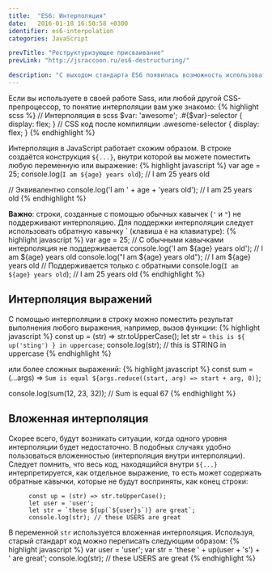 ```yaml
---
title:  "ES6: Интерполяция"
date:   2016-01-18 16:50:58 +0300
identifier: es6-interpolation
categories: JavaScript

prevTitle: "Реструктуризующее присваивание"
prevLink: "http://jsraccoon.ru/es6-destructuring/"

description: "С выходом стандарта ES6 появилась возможность использовать строковую шаблонизацию. Новый вид строк, создаваемый с помощью символов <code>`</code> поддерживает интерполяцию переменных и любых логических выражений."
---
```


Если вы используете в своей работе Sass, или любой другой CSS-препроцессор, то понятие интерполяции вам уже знакомо:
{% highlight scss %}
// Интерполяция в scss
$var: 'awesome';
.#{$var}-selector {
	display: flex;
}
// CSS код после компиляции
.awesome-selector {
	display: flex;
} 
{% endhighlight %}

Интерполяция в JavaScript работает схожим образом. В строке создаётся конструкция `${...}`, внутри которой вы можете поместить любую переменную или выражение:
{% highlight javascript %}
var age = 25;
console.log(`I am ${age} years old`); // I am 25 years old

// Эквивалентно
console.log('I am ' + age + 'years old'); // I am 25 years old
{% endhighlight %}

**Важно**: строки, созданные с помощью обычных кавычек (`'` и `"`) не поддерживают интерполяцию. Для поддержки интерполяции следует использовать обратную кавычку \` (клавиша `ё` на клавиатуре):
{% highlight javascript %}
var age = 25;
// С обычными кавычками интерполяция не поддерживается
console.log('I am ${age} years old'); // I am ${age} years old
console.log("I am ${age} years old"); // I am ${age} years old
// Поддерживается только с обратными
console.log(`I am ${age} years old`); // I am 25 years old
{% endhighlight %}

## Интерполяция выражений
С помощью интерполяции в строку можно поместить результат выполнения любого выражения, например, вызов функции:
{% highlight javascript %}
const up = (str) => str.toUpperCase();
let str = `this is ${ up('sting') } in uppercase`;
console.log(str); // this is STRING in uppercase
{% endhighlight %}

или более сложных выражений:
{% highlight javascript %}
const sum = (...args) => `Sum is equal ${args.reduce((start, arg) => start + arg, 0)}`;

console.log(sum(12, 23, 32)); // Sum is equal 67
{% endhighlight %}

## Вложенная интерполяция
Скорее всего, будут возникать ситуации, когда одного уровня интерполяции будет недостаточно. В подобных случаях удобно пользоваться вложенностью (интерполяция внутри интерполяции). Следует помнить, что весь код, находящийся внутри `${...}` интерпретируется, как отдельное выражение, то есть может содержать обратные кавычки, которые не будут восприняты, как конец строки:
<figure class="highlight"><pre><code class="language-javascript" data-lang="javascript"><span class="kr">const</span> up = (str) => str.toUpperCase();
<span class="kd">let</span> user = <span class="s1">'user'</span>;
<span class="kd">let</span> str = `these ${up(`${user}s`)} are great`;
console.log(str); <span class="c1">// these USERS are great</span>
</code></pre></figure>

В переменной `str` используется вложенная интерполяция. Используя, старый стандарт код можно переписать следующим образом:
{% highlight javascript %}
var user = 'user';
var str = 'these ' + up(user + 's') + ' are great';
console.log(str); // these USERS are great
{% endhighlight %}
